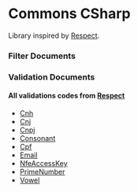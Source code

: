 # Commons CSharp

Library inspired by [Respect].

[Respect]: <https://github.com/Respect/Validation>
   

### Filter Documents
   
   
   
### Validation Documents
#### All validations codes from [Respect]
   
* [Cnh]
* [Cnj]
* [Cnpj]
* [Consonant]
* [Cpf]
* [Email]
* [NfeAccessKey]
* [PrimeNumber]
* [Vowel]
   
 [Cnh]: <https://github.com/kleberksms/commonsCSharp/blob/master/Validation.Docs/Cnh.md>
 [Cnj]: <https://github.com/kleberksms/commonsCSharp/blob/master/Validation.Docs/Cnj.md>
 [Cnpj]: <https://github.com/kleberksms/commonsCSharp/blob/master/Validation.Docs/Cnpj.md>
 [Consonant]: <https://github.com/kleberksms/commonsCSharp/blob/master/Validation.Docs/Consonant.md>
 [Cpf]: <https://github.com/kleberksms/commonsCSharp/blob/master/Validation.Docs/Cpf.md>
 [Email]: <https://github.com/kleberksms/commonsCSharp/blob/master/Validation.Docs/Email.md>
 [NfeAccessKey]: <https://github.com/kleberksms/commonsCSharp/blob/master/Validation.Docs/NfeAccessKey.md>
 [PrimeNumber]: <https://github.com/kleberksms/commonsCSharp/blob/master/Validation.Docs/PrimeNumber.md>
 [Vowel]: <https://github.com/kleberksms/commonsCSharp/blob/master/Validation.Docs/Vowel.md>